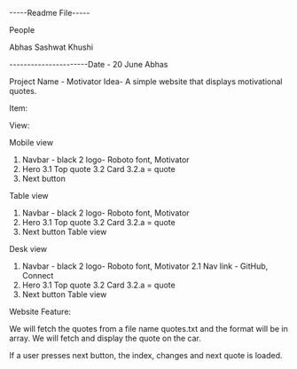 -----Readme File-----

People

Abhas
Sashwat
Khushi


----------------------Date - 20 June Abhas

Project Name - Motivator
Idea- A simple website that displays motivational quotes.

Item:

View:

Mobile view
1. Navbar - black
   2 logo- Roboto font, Motivator
3. Hero
   3.1 Top quote
   3.2 Card
   3.2.a = quote
4. Next button


Table view

1. Navbar - black
   2 logo- Roboto font, Motivator
3. Hero
   3.1 Top quote
   3.2 Card
   3.2.a = quote
4. Next button
   Table view

Desk view

1. Navbar - black
   2 logo- Roboto font, Motivator
   2.1 Nav link - GitHub, Connect
3. Hero
   3.1 Top quote
   3.2 Card
   3.2.a = quote
4. Next button
   Table view



Website Feature:

We will fetch the quotes from a file name quotes.txt and the format will be in array. We will fetch and display the quote on the car.

If a user presses next button, the index, changes and next quote is loaded.



